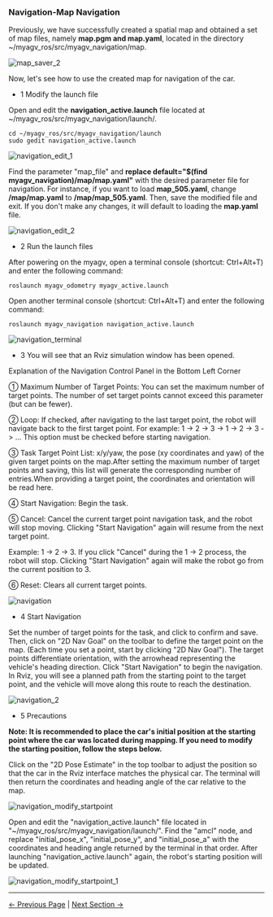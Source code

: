 ### Navigation-Map Navigation

Previously, we have successfully created a spatial map and obtained a set of map files, namely **map.pgm and map.yaml**, located in the directory ~/myagv_ros/src/myagv_navigation/map.

![map_saver_2](../../resources/6-SDKDevelopment/6.2/6.2.6/map_saver_2.png)

Now, let's see how to use the created map for navigation of the car.

- 1 Modify the launch file

Open and edit the **navigation_active.launch** file located at ~/myagv_ros/src/myagv_navigation/launch/.

```
cd ~/myagv_ros/src/myagv_navigation/launch
sudo gedit navigation_active.launch
```

![navigation_edit_1](../../resources/6-SDKDevelopment/6.2/6.2.6/navigation_edit_1.png)

Find the parameter "map_file" and **replace default="$(find myagv_navigation)/map/map.yaml"** with the desired parameter file for navigation. For instance, if you want to load **map_505.yaml**, change **/map/map.yaml** to **/map/map_505.yaml**. Then, save the modified file and exit. If you don't make any changes, it will default to loading the **map.yaml** file.

![navigation_edit_2](../../resources/6-SDKDevelopment/6.2/6.2.6/navigation_edit_2.png)

- 2 Run the launch files

After powering on the myagv, open a terminal console (shortcut: Ctrl+Alt+T) and enter the following command:

```
roslaunch myagv_odometry myagv_active.launch
```

Open another terminal console (shortcut: Ctrl+Alt+T) and enter the following command:

```
roslaunch myagv_navigation navigation_active.launch
```

![navigation_terminal](../../resources/6-SDKDevelopment/6.2/6.2.6/navigation_terminal.png)


- 3 You will see that an Rviz simulation window has been opened.

Explanation of the Navigation Control Panel in the Bottom Left Corner

① Maximum Number of Target Points: You can set the maximum number of target points. The number of set target points cannot exceed this parameter (but can be fewer).

② Loop: If checked, after navigating to the last target point, the robot will navigate back to the first target point. For example: 1 -> 2 -> 3 -> 1 -> 2 -> 3 -> ... This option must be checked before starting navigation.

③ Task Target Point List: x/y/yaw, the pose (xy coordinates and yaw) of the given target points on the map.After setting the maximum number of target points and saving, this list will generate the corresponding number of entries.When providing a target point, the coordinates and orientation will be read here.

④ Start Navigation: Begin the task.

⑤ Cancel: Cancel the current target point navigation task, and the robot will stop moving. Clicking "Start Navigation" again will resume from the next target point.

Example: 1 -> 2 -> 3. If you click "Cancel" during the 1 -> 2 process, the robot will stop. Clicking "Start Navigation" again will make the robot go from the current position to 3.

⑥ Reset: Clears all current target points.

![navigation](../../resources/6-SDKDevelopment/6.2/6.2.6/navigation.png)

- 4 Start Navigation

Set the number of target points for the task, and click to confirm and save. Then, click on "2D Nav Goal" on the toolbar to define the target point on the map. (Each time you set a point, start by clicking "2D Nav Goal"). The target points differentiate orientation, with the arrowhead representing the vehicle's heading direction. Click "Start Navigation" to begin the navigation. In Rviz, you will see a planned path from the starting point to the target point, and the vehicle will move along this route to reach the destination.

![navigation_2](../../resources/6-SDKDevelopment/6.2/6.2.6/navigation_2.png)

- 5 Precautions

**Note: It is recommended to place the car's initial position at the starting point where the car was located during mapping. If you need to modify the starting position, follow the steps below.**

Click on the "2D Pose Estimate" in the top toolbar to adjust the position so that the car in the Rviz interface matches the physical car. The terminal will then return the coordinates and heading angle of the car relative to the map.

![navigation_modify_startpoint](../../resources/6-SDKDevelopment/6.2/6.2.6/navigation_modify_startpoint.png)

Open and edit the "navigation_active.launch" file located in "~/myagv_ros/src/myagv_navigation/launch/". Find the "amcl" node, and replace "initial_pose_x", "initial_pose_y", and "initial_pose_a" with the coordinates and heading angle returned by the terminal in that order. After launching "navigation_active.launch" again, the robot's starting position will be updated.

![navigation_modify_startpoint_1](../../resources/6-SDKDevelopment/6.2/6.2.6/navigation_modify_startpoint_1.png)

---

[← Previous Page](6.2.5-Real-time_Mapping_with_Gmapping.md) | [Next Section →](../../7-ExamplesRobotsUsing/README.md)